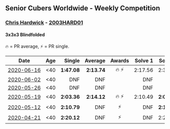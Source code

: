 <style>table {white-space: nowrap;}</style>

## Senior Cubers Worldwide - Weekly Competition
### [Chris Hardwick](../chris_hardwick.md) - [2003HARD01](https://www.worldcubeassociation.org/persons/2003HARD01?event=333bf)
#### 3x3x3 Blindfolded

🔥 = PR average, ⚡ = PR single.

| Date | Age | Single | Average | Awards | Solve 1 | Solve 2 | Solve 3 | Video |
| :--: | :--: | --: | --: | :--: | --: | --: | --: | :-- |
| [2020-06-16](../../results/333bf/2020-06-16.md) | <40 | **1:47.08** | **2:13.74** | 🔥 ⚡ | 2:17.56 | 2:36.57 | **1:47.08** | [Link](https://www.facebook.com/events/208176410240808/permalink/210547000003749/) |
| [2020-06-02](../../results/333bf/2020-06-02.md) | <40 | DNF | DNF |  | DNF | DNF | DNF | [Link](https://www.facebook.com/events/323619661956372/permalink/325497585101913/) |
| [2020-05-26](../../results/333bf/2020-05-26.md) | <40 | DNF | DNF |  | DNF | DNF | DNF | [Link](https://www.facebook.com/events/1531820936993798/permalink/1532456320263593/) |
| [2020-05-19](../../results/333bf/2020-05-19.md) | <40 | **2:03.36** | **2:14.12** | 🔥 ⚡ | 2:10.49 | **2:03.36** | 2:28.51 | [Link](https://www.facebook.com/events/2608037409484307/permalink/2610947279193320/) |
| [2020-05-12](../../results/333bf/2020-05-12.md) | <40 | **2:10.79** | DNF | ⚡ | DNF | **2:10.79** | 2:20.53 | [Link](https://www.facebook.com/events/367340484222677/permalink/369108197379239/) |
| [2020-04-21](../../results/333bf/2020-04-21.md) | <40 | **2:20.12** | DNF | ⚡ | DNF | 2:25.14 | **2:20.12** | [Link](https://www.facebook.com/events/1312095715657208/permalink/1312987725568007/) |


<!-- Global site tag (gtag.js) - Google Analytics -->
<script async src="https://www.googletagmanager.com/gtag/js?id=UA-86348435-3"></script>
<script>window.dataLayer = window.dataLayer || []; function gtag() {dataLayer.push(arguments);} gtag('js', new Date()); gtag('config', 'UA-86348435-3');</script>
